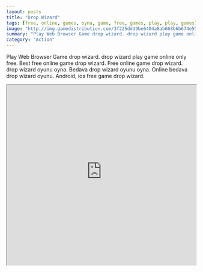 ```yaml
---
layout: posts
title: "Drop Wizard"
tags: [free, online, games, oyna, game, free, games, play, play, games]
image: "http://img.gamedistribution.com/3f225ddd9be6404a8ab668b6b674e550.jpg"
summary: "Play Web Browser Game drop wizard. drop wizard play game online only free. Best free online game drop wizard. Free online game drop wizard. drop wizard oyunu oyna. Bedava drop wizard oyunu oyna. Online bedava drop wizard oyunu. Android, ios free game drop wizard."
category: "Action"
---
```


Play Web Browser Game drop wizard. drop wizard play game online only free. Best free online game drop wizard. Free online game drop wizard. drop wizard oyunu oyna. Bedava drop wizard oyunu oyna. Online bedava drop wizard oyunu. Android, ios free game drop wizard.

<iframe width="100%" height="480px;" src="http://flash.gamedistribution.com?game=3f225ddd9be6404a8ab668b6b674e550"></iframe>